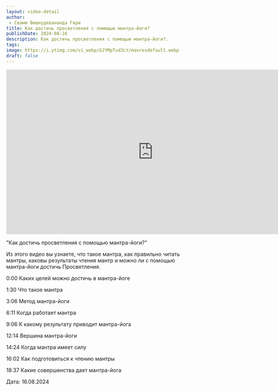```yaml
---
layout: video-detail
author:
 - Свами Вишнудевананда Гири
title: Как достичь просветления с помощью мантра-йоги?
publishDate: 2024-08-16
description: Как достичь просветления с помощью мантра-йоги?. 
tags: 
image: https://i.ytimg.com/vi_webp/GJYMpTud3LY/maxresdefault.webp
draft: false
---
```


<iframe width="790" height="444" src="https://www.youtube.com/embed/GJYMpTud3LY" frameborder="0" allowfullscreen=""></iframe> 

  "Как достичь просветления с помощью мантра-йоги?"

 Из этого видео вы узнаете, что такое мантра, как правильно читать мантры, каковы результаты чтения мантр и можно ли с помощью мантра-йоги достичь Просветления.

  
 0:00 Каких целей можно достичь в мантра-йоге

 1:30 Что такое мантра

 3:06 Метод мантра-йоги

 6:11 Когда работает мантра

 9:06 К какому результату приводит мантра-йога

 12:14 Вершина мантра-йоги

 14:24 Когда мантра имеет силу

 16:02 Как подготовиться к чтению мантры

 18:37 Какие совершенства дает мантра-йога

  
 Дата: 16.08.2024

  

 